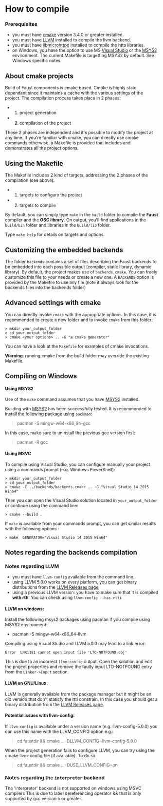 
# How to compile

### Prerequisites
- you must have [cmake](https://cmake.org/) version 3.4.0 or greater installed.
- you must have [LLVM](http://llvm.org/) installed to compile the llvm backend.
- you must have [libmicrohttpd](https://www.gnu.org/software/libmicrohttpd/) installed to compile the http libraries.
- on Windows, you have the option to use MS [Visual Studio](http://www.microsoft.com/express/) or the [MSYS2](http://www.msys2.org/) environment. The current Makefile is targetting MSYS2 by default. See Windows specific notes.


## About cmake projects

Build of Faust components is cmake based. Cmake is highly state dependant since it maintains a cache with the various settings of the project. The compilation process takes place in 2 phases:
- 1) project generation
- 2) compilation of the project

These 2 phases are independent and it's possible to modify the project at any time.
If you're familiar with cmake, you can directly use cmake commands otherwise, a Makefile is provided that includes and demonstrates all the project options.

## Using the Makefile
The Makefile includes 2 kind of targets, addressing the 2 phases of the compilation (see above):
- 1) targets to configure the project
- 2) targets to compile

By default, you can simply type `make` in the `build` folder to compile the **Faust** compiler and the **OSC library**.
On output, you'll find applications in the `build/bin` folder and libraries in the `build/lib` folder.

Type `make help` for details on targets and options.

## Customizing the embedded backends
The folder `backends` contains a set of files describing the Faust backends to be embedded into  each possible output (compiler, static library, dynamic library). By default, the project makes use of `backends.cmake`.
You can freely customize this file to your needs or create a new one. A `BACKENDS` option is provided by the Makefile to use any file (note it always look for the backends files into the backends folder)


## Advanced settings with cmake

You can directly invoke `cmake` with the appropriate options. In this case, it is recommended to create a new folder and to invoke `cmake` from this folder:

`> mkdir your_output_folder`  
`> cd your_output_folder`  
`> cmake <your options> .. -G "a cmake generator"`

You can have a look at the `Makefile` for examples of cmake invocations.

**Warning**: running cmake from the build folder may override the existing Makefile.

## Compiling on Windows
#### Using MSYS2
Use of the `make` command assumes that you have [MSYS2](http://www.msys2.org/) installed.

Building with [MSYS2](http://www.msys2.org/) has been successfully tested. It is recommended to install the following package using `packman`:
> pacman -S mingw-w64-x86_64-gcc

In this case, make sure to uninstall the previous gcc version first:
> pacman -R gcc

#### Using MSVC
To compile using Visual Studio, you can configure manually your project using a commands prompt (e.g. Windows PowerShell):

`> mkdir your_output_folder`  
`> cd your_output_folder`  
`> cmake -C ../backends/backends.cmake .. -G "Visual Studio 14 2015 Win64"`

Then you can open the Visual Studio solution located in `your_output_folder` or continue using the command line:

`> cmake --build .`  

If `make` is available from your commands prompt, you can get similar results with the following options :

`> make  GENERATOR="Visual Studio 14 2015 Win64"`


## Notes regarding the backends compilation

### Notes regarding LLVM
- you must have `llvm-config` available from the command line.
- using LLVM 5.0.0 works on every platform, you can get binary distributions from the [LLVM Releases page](http://releases.llvm.org/)
- using a previous LLVM version: you have to make sure that it is compiled **with rtti**. You can check using `llvm-config --has-rtti`


#### LLVM on windows:
Install the following msys2 packages using pacman if you compile using MSYS2 environment:
- pacman -S mingw-w64-x86_64-llvm

Compiling using Visual Studio and LLVM 5.0.0 may lead to a link error:

`Error	LNK1181	cannot open input file 'LTO-NOTFOUND.obj'`

This is due to an incorrect `llvm-config` output. Open the solution and edit the project properties and remove the faulty input LTO-NOTFOUND entry from the `Linker->Input` section.

#### LLVM on GNU/Linux:
LLVM is generally available from the package manager but it might be an old version that don't statisfy the rtti constrain. In this case you should get a binary distribution from the [LLVM Releases page](http://releases.llvm.org/).


#### Potential issues with llvm-config:
If `llvm-config` is available under a version name (e.g. llvm-config-5.0.0) you can use this name with the LLVM_CONFIG option e.g.:
> cd faustdir &&
cmake .. -DLLVM_CONFIG=llvm-config-5.0.0


When the project generation fails to configure LLVM, you can try using the cmake llvm-config file (if available). To do so :
> cd faustdir &&
cmake .. -DUSE_LLVM_CONFIG=on


### Notes regarding the `interpreter` backend
The 'interpreter' backend is not supported on windows using MSVC compilers
This is due to label dereferencing operator && that is only supported by gcc version 5 or greater.
